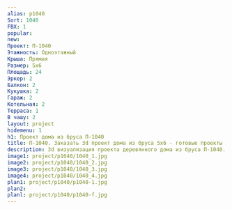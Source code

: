 ```yaml
---
alias: p1040
Sort: 1040
FBX: 1
popular: 
new: 
Проект: П-1040
Этажность: Одноэтажный
Крыша: Прямая
Размер: 5х6
Площадь: 24
Эркер: 2
Балкон: 2
Кукушка: 2
Гараж: 2
Котельная: 2
Терраса: 1
В чашу: 2
layout: project
hidemenu: 1
h1: Проект дома из бруса П-1040
title: П-1040. Заказать 3d проект дома из бруса 5х6 - готовые проекты
description: 3d визуализация проекта деревянного дома из бруса П-1040. Площадь 24 м2, размер 5х6. Вы можете внести любые изменения в проект.
image1: project/p1040/1040_1.jpg
image2: project/p1040/1040_2.jpg
image3: project/p1040/1040_3.jpg
image4: project/p1040/1040_4.jpg
plan1: project/p1040/p1040-1.jpg
plan2: 
planl: project/p1040/p1040-f.jpg
---
```

